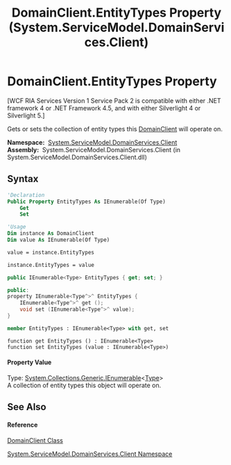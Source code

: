 ﻿---
title: DomainClient.EntityTypes Property  (System.ServiceModel.DomainServices.Client)
TOCTitle: EntityTypes Property
ms:assetid: P:System.ServiceModel.DomainServices.Client.DomainClient.EntityTypes
ms:mtpsurl: https://msdn.microsoft.com/en-us/library/system.servicemodel.domainservices.client.domainclient.entitytypes(v=VS.91)
ms:contentKeyID: 28754763
ms.date: 01/27/2012
mtps_version: v=VS.91
f1_keywords:
- System.ServiceModel.DomainServices.Client.DomainClient.EntityTypes
- System.ServiceModel.DomainServices.Client.DomainClient.get_EntityTypes
- System.ServiceModel.DomainServices.Client.DomainClient.set_EntityTypes
dev_langs:
- CSharp
- JScript
- VB
- FSharp
- c++
api_location:
- System.ServiceModel.DomainServices.Client.dll
api_name:
- System.ServiceModel.DomainServices.Client.DomainClient.EntityTypes
- System.ServiceModel.DomainServices.Client.DomainClient.get_EntityTypes
- System.ServiceModel.DomainServices.Client.DomainClient.set_EntityTypes
api_type:
- Managed
topic_type:
- apiref
- kbSyntax
product_family_name: VS
ROBOTS: INDEX,FOLLOW
---

# DomainClient.EntityTypes Property

\[WCF RIA Services Version 1 Service Pack 2 is compatible with either .NET framework 4 or .NET Framework 4.5, and with either Silverlight 4 or Silverlight 5.\]

Gets or sets the collection of entity types this [DomainClient](ff422792\(v=vs.91\).md) will operate on.

**Namespace:**  [System.ServiceModel.DomainServices.Client](ff422479\(v=vs.91\).md)  
**Assembly:**  System.ServiceModel.DomainServices.Client (in System.ServiceModel.DomainServices.Client.dll)

## Syntax

``` vb
'Declaration
Public Property EntityTypes As IEnumerable(Of Type)
    Get
    Set
```

``` vb
'Usage
Dim instance As DomainClient
Dim value As IEnumerable(Of Type)

value = instance.EntityTypes

instance.EntityTypes = value
```

``` csharp
public IEnumerable<Type> EntityTypes { get; set; }
```

``` c++
public:
property IEnumerable<Type^>^ EntityTypes {
    IEnumerable<Type^>^ get ();
    void set (IEnumerable<Type^>^ value);
}
```

``` fsharp
member EntityTypes : IEnumerable<Type> with get, set
```

``` jscript
function get EntityTypes () : IEnumerable<Type>
function set EntityTypes (value : IEnumerable<Type>)
```

#### Property Value

Type: [System.Collections.Generic.IEnumerable](https://msdn.microsoft.com/en-us/library/9eekhta0)\<[Type](https://msdn.microsoft.com/en-us/library/42892f65)\>  
A collection of entity types this object will operate on.  

## See Also

#### Reference

[DomainClient Class](ff422792\(v=vs.91\).md)

[System.ServiceModel.DomainServices.Client Namespace](ff422479\(v=vs.91\).md)

